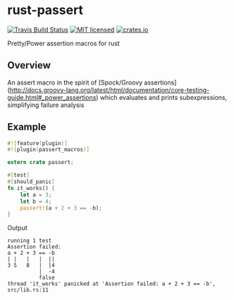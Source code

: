# rust-passert

[![Travis Build Status](https://travis-ci.org/manuel-woelker/rust-passert.svg)](https://travis-ci.org/manuel-woelker/rust-passert)
[![MIT licensed](https://img.shields.io/badge/license-MIT-blue.svg)](./LICENSE)
[![crates.io](http://meritbadge.herokuapp.com/passert)](https://crates.io/crates/passert)

Pretty/Power assertion macros for rust

## Overview

An assert macro in the spirit of
[Spock/Groovy assertions]
(http://docs.groovy-lang.org/latest/html/documentation/core-testing-guide.html#_power_assertions) which evaluates and prints subexpressions,
simplifying failure analysis

## Example

```rust
#![feature(plugin)]
#![plugin(passert_macros)]

extern crate passert;

#[test]
#[should_panic]
fn it_works() {
    let a = 3;
    let b = 4;
    passert!(a + 2 + 3 == -b);
}
```

Output


```
running 1 test
Assertion failed:
a + 2 + 3 == -b
| |   |   |  ||
3 5   8   |  |4
          |  -4
          false
thread 'it_works' panicked at 'Assertion failed: a + 2 + 3 == -b', src/lib.rs:11

```
